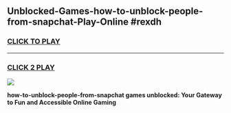 
## Unblocked-Games-how-to-unblock-people-from-snapchat-Play-Online #rexdh
<h3>
<a href="https://news.freeplayer.one?title=how-to-unblock-people-from-snapchat&ref=3">CLICK TO PLAY</a></h3>
<hr>

<h3>
<a href="https://news.freeplayer.one?title=how-to-unblock-people-from-snapchat&ref=3">CLICK 2 PLAY</a>
  
</h3>

<a href="https://news.freeplayer.one?title=how-to-unblock-people-from-snapchat&ref=3"><img src="https://clearcache.store/games.png"></a>


**how-to-unblock-people-from-snapchat games unblocked: Your Gateway to Fun and Accessible Online Gaming**
